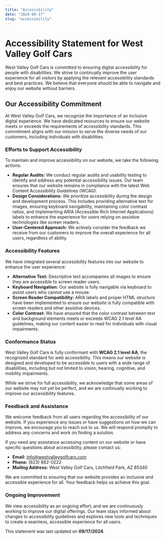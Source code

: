 ```yaml
---
title: "Accessibility"
date: "2024-09-17"
slug: "accessibility"
---
```


# Accessibility Statement for West Valley Golf Cars

West Valley Golf Cars is committed to ensuring digital accessibility for people with disabilities. We strive to continually improve the user experience for all visitors by applying the relevant accessibility standards and best practices. We believe that everyone should be able to navigate and enjoy our website without barriers.

## Our Accessibility Commitment

At West Valley Golf Cars, we recognize the importance of an inclusive digital experience. We have dedicated resources to ensure our website meets or exceeds the requirements of accessibility standards. This commitment aligns with our mission to serve the diverse needs of our customers, including individuals with disabilities.

### Efforts to Support Accessibility

To maintain and improve accessibility on our website, we take the following actions:

- **Regular Audits:** We conduct regular audits and usability testing to identify and address any potential accessibility issues. Our team ensures that our website remains in compliance with the latest Web Content Accessibility Guidelines (WCAG).
- **Design Considerations:** We prioritize accessibility during the design and development process. This includes providing alternative text for images, ensuring keyboard navigability, maintaining color contrast ratios, and implementing ARIA (Accessible Rich Internet Applications) labels to enhance the experience for users relying on assistive technologies like screen readers.
- **User-Centered Approach:** We actively consider the feedback we receive from our customers to improve the overall experience for all users, regardless of ability.

### Accessibility Features

We have integrated several accessibility features into our website to enhance the user experience:

- **Alternative Text:** Descriptive text accompanies all images to ensure they are accessible to screen reader users.
- **Keyboard Navigation:** Our website is fully navigable via keyboard to assist users who cannot use a mouse.
- **Screen Reader Compatibility:** ARIA labels and proper HTML structure have been implemented to ensure our website is fully compatible with screen readers and other assistive devices.
- **Color Contrast:** We have ensured that the color contrast between text and background elements meets or exceeds WCAG 2.1 level AA guidelines, making our content easier to read for individuals with visual impairments.

### Conformance Status

West Valley Golf Cars is fully conformant with **WCAG 2.1 level AA**, the recognized standard for web accessibility. This means our website is designed and developed to be accessible to users with a wide range of disabilities, including but not limited to vision, hearing, cognitive, and mobility impairments.

While we strive for full accessibility, we acknowledge that some areas of our website may not yet be perfect, and we are continually working to improve our accessibility features.

### Feedback and Assistance

We welcome feedback from all users regarding the accessibility of our website. If you experience any issues or have suggestions on how we can improve, we encourage you to reach out to us. We will respond promptly to address any concerns and work on finding a solution.

If you need any assistance accessing content on our website or have specific questions about accessibility, please contact us:

- **Email:** [info@westvalleygolfcars.com](mailto:info@westvalleygolfcars.com)
- **Phone:** (623) 882-0222
- **Mailing Address:** West Valley Golf Cars, Litchfield Park, AZ 85340

We are committed to ensuring that our website provides an inclusive and accessible experience for all. Your feedback helps us achieve this goal.

### Ongoing Improvement

We view accessibility as an ongoing effort, and we are continuously working to improve our digital offerings. Our team stays informed about changes to accessibility guidelines and explores new tools and techniques to create a seamless, accessible experience for all users.

This statement was last updated on **09/17/2024**.
